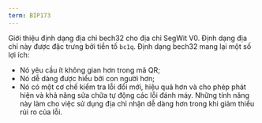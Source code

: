 ```yaml
---
term: BIP173
---
```


Giới thiệu định dạng địa chỉ bech32 cho địa chỉ SegWit V0. Định dạng địa chỉ này được đặc trưng bởi tiền tố `bc1q`. Định dạng bech32 mang lại một số lợi ích:
* Nó yêu cầu ít không gian hơn trong mã QR;
* Nó dễ dàng được hiểu bởi con người hơn;
* Nó có một cơ chế kiểm tra lỗi đổi mới, hiệu quả hơn và cho phép phát hiện và khả năng sửa chữa tự động các lỗi đánh máy.
Những tính năng này làm cho việc sử dụng địa chỉ nhận dễ dàng hơn trong khi giảm thiểu rủi ro của lỗi.